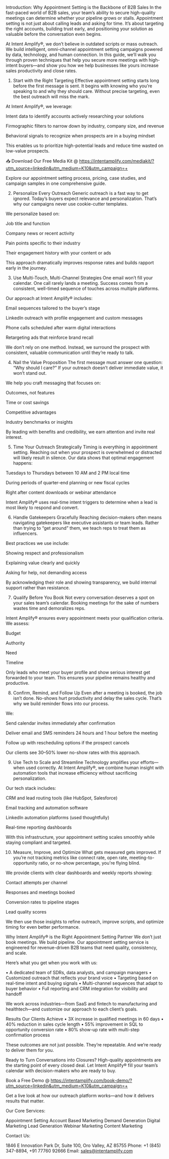Introduction: Why Appointment Setting is the Backbone of B2B Sales
In the fast-paced world of B2B sales, your team’s ability to secure high-quality meetings can determine whether your pipeline grows or stalls. Appointment setting is not just about calling leads and asking for time. It’s about targeting the right accounts, building trust early, and positioning your solution as valuable before the conversation even begins.

At Intent Amplify®, we don’t believe in outdated scripts or mass outreach. We build intelligent, omni-channel appointment setting campaigns powered by data, technology, and human connection. In this guide, we’ll walk you through proven techniques that help you secure more meetings with high-intent buyers—and show you how we help businesses like yours increase sales productivity and close rates.

1. Start with the Right Targeting
Effective appointment setting starts long before the first message is sent. It begins with knowing who you’re speaking to and why they should care. Without precise targeting, even the best outreach will miss the mark.

At Intent Amplify®, we leverage:

Intent data to identify accounts actively researching your solutions

Firmographic filters to narrow down by industry, company size, and revenue

Behavioral signals to recognize when prospects are in a buying mindset

This enables us to prioritize high-potential leads and reduce time wasted on low-value prospects.

📥 Download Our Free Media Kit @ https://intentamplify.com/mediakit/?utm_source=linkedin&utm_medium=K10&utm_campaign=+

Explore our appointment setting process, pricing, case studies, and campaign samples in one comprehensive guide.

2. Personalize Every Outreach
Generic outreach is a fast way to get ignored. Today’s buyers expect relevance and personalization. That’s why our campaigns never use cookie-cutter templates.

We personalize based on:

Job title and function

Company news or recent activity

Pain points specific to their industry

Their engagement history with your content or ads

This approach dramatically improves response rates and builds rapport early in the journey.

3. Use Multi-Touch, Multi-Channel Strategies
One email won’t fill your calendar. One call rarely lands a meeting. Success comes from a consistent, well-timed sequence of touches across multiple platforms.

Our approach at Intent Amplify® includes:

Email sequences tailored to the buyer’s stage

LinkedIn outreach with profile engagement and custom messages

Phone calls scheduled after warm digital interactions

Retargeting ads that reinforce brand recall

We don’t rely on one method. Instead, we surround the prospect with consistent, valuable communication until they’re ready to talk.

4. Nail the Value Proposition
The first message must answer one question: “Why should I care?” If your outreach doesn’t deliver immediate value, it won’t stand out.

We help you craft messaging that focuses on:

Outcomes, not features

Time or cost savings

Competitive advantages

Industry benchmarks or insights

By leading with benefits and credibility, we earn attention and invite real interest.

5. Time Your Outreach Strategically
Timing is everything in appointment setting. Reaching out when your prospect is overwhelmed or distracted will likely result in silence. Our data shows that optimal engagement happens:

Tuesdays to Thursdays between 10 AM and 2 PM local time

During periods of quarter-end planning or new fiscal cycles

Right after content downloads or webinar attendance

Intent Amplify® uses real-time intent triggers to determine when a lead is most likely to respond and convert.

6. Handle Gatekeepers Gracefully
Reaching decision-makers often means navigating gatekeepers like executive assistants or team leads. Rather than trying to “get around” them, we teach reps to treat them as influencers.

Best practices we use include:

Showing respect and professionalism

Explaining value clearly and quickly

Asking for help, not demanding access

By acknowledging their role and showing transparency, we build internal support rather than resistance.

7. Qualify Before You Book
Not every conversation deserves a spot on your sales team’s calendar. Booking meetings for the sake of numbers wastes time and demoralizes reps.

Intent Amplify® ensures every appointment meets your qualification criteria. We assess:

Budget

Authority

Need

Timeline

Only leads who meet your buyer profile and show serious interest get forwarded to your team. This ensures your pipeline remains healthy and productive.

8. Confirm, Remind, and Follow Up
Even after a meeting is booked, the job isn’t done. No-shows hurt productivity and delay the sales cycle. That’s why we build reminder flows into our process.

We:

Send calendar invites immediately after confirmation

Deliver email and SMS reminders 24 hours and 1 hour before the meeting

Follow up with rescheduling options if the prospect cancels

Our clients see 30–50% lower no-show rates with this approach.

9. Use Tech to Scale and Streamline
Technology amplifies your efforts—when used correctly. At Intent Amplify®, we combine human insight with automation tools that increase efficiency without sacrificing personalization.

Our tech stack includes:

CRM and lead routing tools (like HubSpot, Salesforce)

Email tracking and automation software

LinkedIn automation platforms (used thoughtfully)

Real-time reporting dashboards

With this infrastructure, your appointment setting scales smoothly while staying compliant and targeted.

10. Measure, Improve, and Optimize
What gets measured gets improved. If you’re not tracking metrics like connect rate, open rate, meeting-to-opportunity ratio, or no-show percentage, you're flying blind.

We provide clients with clear dashboards and weekly reports showing:

Contact attempts per channel

Responses and meetings booked

Conversion rates to pipeline stages

Lead quality scores

We then use those insights to refine outreach, improve scripts, and optimize timing for even better performance.

Why Intent Amplify® is the Right Appointment Setting Partner
We don’t just book meetings. We build pipeline. Our appointment setting service is engineered for revenue-driven B2B teams that need quality, consistency, and scale.

Here’s what you get when you work with us:

• A dedicated team of SDRs, data analysts, and campaign managers
• Customized outreach that reflects your brand voice
• Targeting based on real-time intent and buying signals
• Multi-channel sequences that adapt to buyer behavior
• Full reporting and CRM integration for visibility and handoff

We work across industries—from SaaS and fintech to manufacturing and healthtech—and customize our approach to each client’s goals.

Results Our Clients Achieve
• 3X increase in qualified meetings in 60 days
• 40% reduction in sales cycle length
• 55% improvement in SQL to opportunity conversion rate
• 80% show-up rate with multi-step confirmation process

These outcomes are not just possible. They’re repeatable. And we’re ready to deliver them for you.

Ready to Turn Conversations into Closures?
High-quality appointments are the starting point of every closed deal. Let Intent Amplify® fill your team’s calendar with decision-makers who are ready to buy.

Book a Free Demo @ https://intentamplify.com/book-demo/?utm_source=linkedin&utm_medium=K10&utm_campaign=+

Get a live look at how our outreach platform works—and how it delivers results that matter. 

Our Core Services:

Appointment Setting
Account Based Marketing
Demand Generation
Digital Marketing
Lead Generation
Webinar Marketing
Content Marketing

Contact Us:

1846 E Innovation Park Dr,
Suite 100, Oro Valley, AZ 85755
Phone: +1 (845) 347-8894, +91 77760 92666
Email: sales@intentamplify.com
